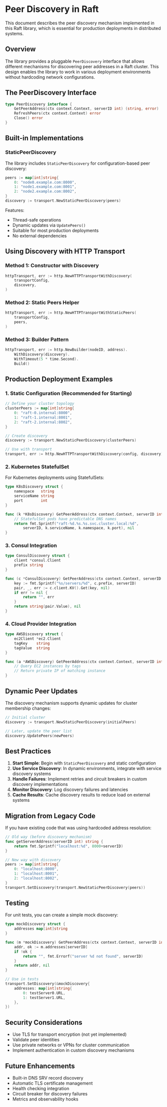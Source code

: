 # Peer Discovery in Raft

This document describes the peer discovery mechanism implemented in this Raft library, which is essential for production deployments in distributed systems.

## Overview

The library provides a pluggable `PeerDiscovery` interface that allows different mechanisms for discovering peer addresses in a Raft cluster. This design enables the library to work in various deployment environments without hardcoding network configurations.

## The PeerDiscovery Interface

```go
type PeerDiscovery interface {
    GetPeerAddress(ctx context.Context, serverID int) (string, error)
    RefreshPeers(ctx context.Context) error
    Close() error
}
```

## Built-in Implementations

### StaticPeerDiscovery

The library includes `StaticPeerDiscovery` for configuration-based peer discovery:

```go
peers := map[int]string{
    0: "node0.example.com:8000",
    1: "node1.example.com:8001",
    2: "node2.example.com:8002",
}
discovery := transport.NewStaticPeerDiscovery(peers)
```

Features:
- Thread-safe operations
- Dynamic updates via `UpdatePeers()`
- Suitable for most production deployments
- No external dependencies

## Using Discovery with HTTP Transport

### Method 1: Constructor with Discovery

```go
httpTransport, err := http.NewHTTPTransportWithDiscovery(
    transportConfig,
    discovery,
)
```

### Method 2: Static Peers Helper

```go
httpTransport, err := http.NewHTTPTransportWithStaticPeers(
    transportConfig,
    peers,
)
```

### Method 3: Builder Pattern

```go
httpTransport, err := http.NewBuilder(nodeID, address).
    WithDiscovery(discovery).
    WithTimeout(5 * time.Second).
    Build()
```

## Production Deployment Examples

### 1. Static Configuration (Recommended for Starting)

```go
// Define your cluster topology
clusterPeers := map[int]string{
    0: "raft-0.internal:8000",
    1: "raft-1.internal:8001",
    2: "raft-2.internal:8002",
}

// Create discovery
discovery := transport.NewStaticPeerDiscovery(clusterPeers)

// Use with transport
transport, err := http.NewHTTPTransportWithDiscovery(config, discovery)
```

### 2. Kubernetes StatefulSet

For Kubernetes deployments using StatefulSets:

```go
type K8sDiscovery struct {
    namespace   string
    serviceName string
    port        int
}

func (k *K8sDiscovery) GetPeerAddress(ctx context.Context, serverID int) (string, error) {
    // StatefulSet pods have predictable DNS names
    return fmt.Sprintf("raft-%d.%s.%s.svc.cluster.local:%d", 
        serverID, k.serviceName, k.namespace, k.port), nil
}
```

### 3. Consul Integration

```go
type ConsulDiscovery struct {
    client *consul.Client
    prefix string
}

func (c *ConsulDiscovery) GetPeerAddress(ctx context.Context, serverID int) (string, error) {
    key := fmt.Sprintf("%s/servers/%d", c.prefix, serverID)
    pair, _, err := c.client.KV().Get(key, nil)
    if err != nil {
        return "", err
    }
    return string(pair.Value), nil
}
```

### 4. Cloud Provider Integration

```go
type AWSDiscovery struct {
    ec2Client *ec2.Client
    tagKey    string
    tagValue  string
}

func (a *AWSDiscovery) GetPeerAddress(ctx context.Context, serverID int) (string, error) {
    // Query EC2 instances by tags
    // Return private IP of matching instance
}
```

## Dynamic Peer Updates

The discovery mechanism supports dynamic updates for cluster membership changes:

```go
// Initial cluster
discovery := transport.NewStaticPeerDiscovery(initialPeers)

// Later, update the peer list
discovery.UpdatePeers(newPeers)
```

## Best Practices

1. **Start Simple**: Begin with `StaticPeerDiscovery` and static configuration
2. **Use Service Discovery**: In dynamic environments, integrate with service discovery systems
3. **Handle Failures**: Implement retries and circuit breakers in custom discovery implementations
4. **Monitor Discovery**: Log discovery failures and latencies
5. **Cache Results**: Cache discovery results to reduce load on external systems

## Migration from Legacy Code

If you have existing code that was using hardcoded address resolution:

```go
// Old way (before discovery mechanism)
func getServerAddress(serverID int) string {
    return fmt.Sprintf("localhost:%d", 8000+serverID)
}

// New way with discovery
peers := map[int]string{
    0: "localhost:8000",
    1: "localhost:8001",
    2: "localhost:8002",
}
transport.SetDiscovery(transport.NewStaticPeerDiscovery(peers))
```

## Testing

For unit tests, you can create a simple mock discovery:

```go
type mockDiscovery struct {
    addresses map[int]string
}

func (m *mockDiscovery) GetPeerAddress(ctx context.Context, serverID int) (string, error) {
    addr, ok := m.addresses[serverID]
    if !ok {
        return "", fmt.Errorf("server %d not found", serverID)
    }
    return addr, nil
}

// Use in tests
transport.SetDiscovery(&mockDiscovery{
    addresses: map[int]string{
        0: testServer0.URL,
        1: testServer1.URL,
    },
})
```

## Security Considerations

- Use TLS for transport encryption (not yet implemented)
- Validate peer identities
- Use private networks or VPNs for cluster communication
- Implement authentication in custom discovery mechanisms

## Future Enhancements

- Built-in DNS SRV record discovery
- Automatic TLS certificate management
- Health checking integration
- Circuit breaker for discovery failures
- Metrics and observability hooks